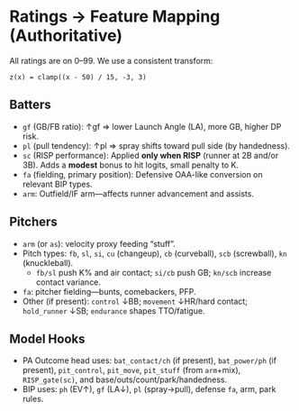 # Ratings → Feature Mapping (Authoritative)

All ratings are on 0–99. We use a consistent transform:

```
z(x) = clamp((x - 50) / 15, -3, 3)
```

## Batters
- `gf` (GB/FB ratio): ↑gf ⇒ lower Launch Angle (LA), more GB, higher DP risk.
- `pl` (pull tendency): ↑pl ⇒ spray shifts toward pull side (by handedness).
- `sc` (RISP performance): Applied **only when RISP** (runner at 2B and/or 3B). Adds a **modest** bonus to hit logits, small penalty to K.
- `fa` (fielding, primary position): Defensive OAA-like conversion on relevant BIP types.
- `arm`: Outfield/IF arm—affects runner advancement and assists.

## Pitchers
- `arm` (or `as`): velocity proxy feeding “stuff”.
- Pitch types: `fb`, `sl`, `si`, `cu` (changeup), `cb` (curveball), `scb` (screwball), `kn` (knuckleball).
  - `fb/sl` push K% and air contact; `si/cb` push GB; `kn/scb` increase contact variance.
- `fa`: pitcher fielding—bunts, comebackers, PFP.
- Other (if present): `control` ↓BB; `movement` ↓HR/hard contact; `hold_runner` ↓SB; `endurance` shapes TTO/fatigue.

## Model Hooks
- PA Outcome head uses: `bat_contact/ch` (if present), `bat_power/ph` (if present), `pit_control`, `pit_move`, `pit_stuff` (from `arm`+mix), `RISP_gate(sc)`, and base/outs/count/park/handedness.
- BIP uses: `ph` (EV↑), `gf` (LA↓), `pl` (spray→pull), defense `fa`, arm, park rules.
